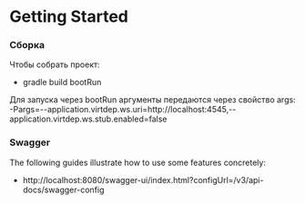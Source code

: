 # Getting Started

### Сборка 
Чтобы собрать проект:
* gradle build bootRun

Для запуска через bootRun аргументы передаются через свойство  args:
-Pargs=--application.virtdep.ws.uri=http://localhost:4545,--application.virtdep.ws.stub.enabled=false


### Swagger
The following guides illustrate how to use some features concretely:
* http://localhost:8080/swagger-ui/index.html?configUrl=/v3/api-docs/swagger-config